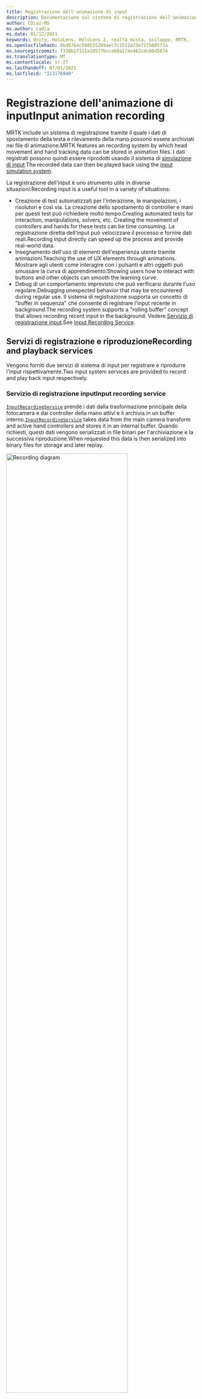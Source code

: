 ```yaml
---
title: Registrazione dell'animazione di input
description: Documentazione sul sistema di registrazione dell'animazione di input in MRTK
author: CDiaz-MS
ms.author: cadia
ms.date: 01/12/2021
keywords: Unity, HoloLens, HoloLens 2, realtà mista, sviluppo, MRTK,
ms.openlocfilehash: 6bdb764c5905352b9aec7c1512a73e727b60573a
ms.sourcegitcommit: f338b1f121a10577bcce08a174e462cdc86d5874
ms.translationtype: MT
ms.contentlocale: it-IT
ms.lasthandoff: 07/01/2021
ms.locfileid: "113176940"
---
```

# <a name="input-animation-recording"></a><span data-ttu-id="cb6dc-104">Registrazione dell'animazione di input</span><span class="sxs-lookup"><span data-stu-id="cb6dc-104">Input animation recording</span></span>

<span data-ttu-id="cb6dc-105">MRTK include un sistema di registrazione tramite il quale i dati di spostamento della testa e rilevamento della mano possono essere archiviati nei file di animazione.</span><span class="sxs-lookup"><span data-stu-id="cb6dc-105">MRTK features an recording system by which head movement and hand tracking data can be stored in animation files.</span></span> <span data-ttu-id="cb6dc-106">I dati registrati possono quindi essere riprodotti usando il sistema di [simulazione di input](input-simulation-service.md).</span><span class="sxs-lookup"><span data-stu-id="cb6dc-106">The recorded data can then be played back using the [input simulation system](input-simulation-service.md).</span></span>

<span data-ttu-id="cb6dc-107">La registrazione dell'input è uno strumento utile in diverse situazioni:</span><span class="sxs-lookup"><span data-stu-id="cb6dc-107">Recording input is a useful tool in a variety of situations:</span></span>

* <span data-ttu-id="cb6dc-108">Creazione di test automatizzati per l'interazione, le manipolazioni, i risolutori e così via. La creazione dello spostamento di controller e mani per questi test può richiedere molto tempo.</span><span class="sxs-lookup"><span data-stu-id="cb6dc-108">Creating automated tests for interaction, manipulations, solvers, etc. Creating the movement of controllers and hands for these tests can be time consuming.</span></span> <span data-ttu-id="cb6dc-109">La registrazione diretta dell'input può velocizzare il processo e fornire dati reali.</span><span class="sxs-lookup"><span data-stu-id="cb6dc-109">Recording input directly can speed up the process and provide real-world data.</span></span>
* <span data-ttu-id="cb6dc-110">Insegnamento dell'uso di elementi dell'esperienza utente tramite animazioni.</span><span class="sxs-lookup"><span data-stu-id="cb6dc-110">Teaching the use of UX elements through animations.</span></span>
  <span data-ttu-id="cb6dc-111">Mostrare agli utenti come interagire con i pulsanti e altri oggetti può smussare la curva di apprendimento.</span><span class="sxs-lookup"><span data-stu-id="cb6dc-111">Showing users how to interact with buttons and other objects can smooth the learning curve.</span></span>
* <span data-ttu-id="cb6dc-112">Debug di un comportamento imprevisto che può verificarsi durante l'uso regolare.</span><span class="sxs-lookup"><span data-stu-id="cb6dc-112">Debugging unexpected behavior that may be encountered during regular use.</span></span>
  <span data-ttu-id="cb6dc-113">Il sistema di registrazione supporta un concetto di "buffer in sequenza" che consente di registrare l'input recente in background.</span><span class="sxs-lookup"><span data-stu-id="cb6dc-113">The recording system supports a "rolling buffer" concept that allows recording recent input in the background.</span></span>
  <span data-ttu-id="cb6dc-114">Vedere [Servizio di registrazione input](#input-recording-service).</span><span class="sxs-lookup"><span data-stu-id="cb6dc-114">See [Input Recording Service](#input-recording-service).</span></span>

## <a name="recording-and-playback-services"></a><span data-ttu-id="cb6dc-115">Servizi di registrazione e riproduzione</span><span class="sxs-lookup"><span data-stu-id="cb6dc-115">Recording and playback services</span></span>

<span data-ttu-id="cb6dc-116">Vengono forniti due servizi di sistema di input per registrare e riprodurre l'input rispettivamente.</span><span class="sxs-lookup"><span data-stu-id="cb6dc-116">Two input system services are provided to record and play back input respectively.</span></span>

### <a name="input-recording-service"></a><span data-ttu-id="cb6dc-117">Servizio di registrazione input</span><span class="sxs-lookup"><span data-stu-id="cb6dc-117">Input recording service</span></span>

<span data-ttu-id="cb6dc-118">[`InputRecordingService`](xref:Microsoft.MixedReality.Toolkit.Input.InputRecordingService) prende i dati dalla trasformazione principale della fotocamera e dai controller della mano attivi e li archivia in un buffer interno.</span><span class="sxs-lookup"><span data-stu-id="cb6dc-118">[`InputRecordingService`](xref:Microsoft.MixedReality.Toolkit.Input.InputRecordingService) takes data from the main camera transform and active hand controllers and stores it in an internal buffer.</span></span> <span data-ttu-id="cb6dc-119">Quando richiesti, questi dati vengono serializzati in file binari per l'archiviazione e la successiva riproduzione.</span><span class="sxs-lookup"><span data-stu-id="cb6dc-119">When requested this data is then serialized into binary files for storage and later replay.</span></span>

<a target="_blank" href="../images/input-simulation/MRTK_InputAnimation_RecordingDiagram.png">
  <img src="../images/input-simulation/MRTK_InputAnimation_RecordingDiagram.png" title="Registrazione dell'animazione di input" width="80%" alt="Recording diagram" class="center" />
</a>

<span data-ttu-id="cb6dc-121">Per avviare la registrazione dell'input, chiamare la [`StartRecording`](xref:Microsoft.MixedReality.Toolkit.Input.IMixedRealityInputRecordingService.StartRecording) funzione .</span><span class="sxs-lookup"><span data-stu-id="cb6dc-121">To start recording input call the [`StartRecording`](xref:Microsoft.MixedReality.Toolkit.Input.IMixedRealityInputRecordingService.StartRecording) function.</span></span> <span data-ttu-id="cb6dc-122">[`StopRecording`](xref:Microsoft.MixedReality.Toolkit.Input.IMixedRealityInputRecordingService.StopRecording) sospende la registrazione ,ma non rimuove i dati registrati finora, usare [`DiscardRecordedInput`](xref:Microsoft.MixedReality.Toolkit.Input.IMixedRealityInputRecordingService.DiscardRecordedInput) per eseguire questa operazione, se necessario.</span><span class="sxs-lookup"><span data-stu-id="cb6dc-122">[`StopRecording`](xref:Microsoft.MixedReality.Toolkit.Input.IMixedRealityInputRecordingService.StopRecording) will pause recording (but not discard the data recorded so far, use [`DiscardRecordedInput`](xref:Microsoft.MixedReality.Toolkit.Input.IMixedRealityInputRecordingService.DiscardRecordedInput) to do this if needed).</span></span>

<span data-ttu-id="cb6dc-123">Per impostazione predefinita, le dimensioni del buffer di registrazione sono limitate a 30 secondi.</span><span class="sxs-lookup"><span data-stu-id="cb6dc-123">By default the size of the recording buffer is limited to 30 seconds.</span></span> <span data-ttu-id="cb6dc-124">In questo modo il servizio di registrazione può continuare a registrare in background senza accumulare troppi dati e quindi salvare gli ultimi 30 secondi quando necessario.</span><span class="sxs-lookup"><span data-stu-id="cb6dc-124">This allows the recording service to keep recording in the background without accumulating too much data, and then save the last 30 seconds when required.</span></span> <span data-ttu-id="cb6dc-125">L'intervallo di tempo può essere modificato usando la [`RecordingBufferTimeLimit`](xref:Microsoft.MixedReality.Toolkit.Input.IMixedRealityInputRecordingService.RecordingBufferTimeLimit) proprietà oppure la registrazione può essere illimitata usando l'opzione [`UseBufferTimeLimit`](xref:Microsoft.MixedReality.Toolkit.Input.IMixedRealityInputRecordingService.UseBufferTimeLimit) .</span><span class="sxs-lookup"><span data-stu-id="cb6dc-125">The time interval can be changed using the [`RecordingBufferTimeLimit`](xref:Microsoft.MixedReality.Toolkit.Input.IMixedRealityInputRecordingService.RecordingBufferTimeLimit) property, or recording can be unlimited using the [`UseBufferTimeLimit`](xref:Microsoft.MixedReality.Toolkit.Input.IMixedRealityInputRecordingService.UseBufferTimeLimit) option.</span></span>

<span data-ttu-id="cb6dc-126">I dati nel buffer di registrazione possono essere salvati in un file binario usando la [funzione SaveInputAnimation.](xref:Microsoft.MixedReality.Toolkit.Input.IMixedRealityInputRecordingService.SaveInputAnimation*)</span><span class="sxs-lookup"><span data-stu-id="cb6dc-126">The data in the recording buffer can be saved in a binary file using the [SaveInputAnimation](xref:Microsoft.MixedReality.Toolkit.Input.IMixedRealityInputRecordingService.SaveInputAnimation*) function.</span></span>

<span data-ttu-id="cb6dc-127">Per informazioni dettagliate sul formato di file binario, vedere [Specifica del formato del file di animazione di input](input-animation-file-format.md).</span><span class="sxs-lookup"><span data-stu-id="cb6dc-127">For details on the binary file format see [Input Animation File Format Specification](input-animation-file-format.md).</span></span>

### <a name="input-playback-service"></a><span data-ttu-id="cb6dc-128">Servizio di riproduzione di input</span><span class="sxs-lookup"><span data-stu-id="cb6dc-128">Input playback service</span></span>

<span data-ttu-id="cb6dc-129">[`InputPlaybackService`](xref:Microsoft.MixedReality.Toolkit.Input.InputPlaybackService) legge un file binario con dati di animazione di input e quindi applica questi dati tramite [InputSimulationService](xref:Microsoft.MixedReality.Toolkit.Input.InputSimulationService) per ricreare i movimenti registrati.</span><span class="sxs-lookup"><span data-stu-id="cb6dc-129">[`InputPlaybackService`](xref:Microsoft.MixedReality.Toolkit.Input.InputPlaybackService) reads a binary file with input animation data and then applies this data through the [InputSimulationService](xref:Microsoft.MixedReality.Toolkit.Input.InputSimulationService) to recreate the recorded movements.</span></span>

<a target="_blank" href="../images/input-simulation/MRTK_InputAnimation_PlaybackDiagram.png">
  <img src="../images/input-simulation/MRTK_InputAnimation_PlaybackDiagram.png" title="Riproduzione dell'animazione di input" width="80%" alt="Play Back diagram" class="center" />
</a>

<span data-ttu-id="cb6dc-131">Per avviare la riproduzione dell'animazione di input, è necessario caricarla da un file usando la [funzione LoadInputAnimation.](xref:Microsoft.MixedReality.Toolkit.Input.IMixedRealityInputPlaybackService.LoadInputAnimation*)</span><span class="sxs-lookup"><span data-stu-id="cb6dc-131">To start playing back input animation it should be loaded from a file using the [LoadInputAnimation](xref:Microsoft.MixedReality.Toolkit.Input.IMixedRealityInputPlaybackService.LoadInputAnimation*) function.</span></span>

<span data-ttu-id="cb6dc-132">Chiamare [Play,](xref:Microsoft.MixedReality.Toolkit.Input.IMixedRealityInputPlaybackService.Play) [Pause o](xref:Microsoft.MixedReality.Toolkit.Input.IMixedRealityInputPlaybackService.Play)Stop [per](xref:Microsoft.MixedReality.Toolkit.Input.IMixedRealityInputPlaybackService.Stop) controllare la riproduzione dell'animazione.</span><span class="sxs-lookup"><span data-stu-id="cb6dc-132">Call [Play](xref:Microsoft.MixedReality.Toolkit.Input.IMixedRealityInputPlaybackService.Play), [Pause](xref:Microsoft.MixedReality.Toolkit.Input.IMixedRealityInputPlaybackService.Play), or [Stop](xref:Microsoft.MixedReality.Toolkit.Input.IMixedRealityInputPlaybackService.Stop) to control the animation playback.</span></span>

<span data-ttu-id="cb6dc-133">Il tempo di animazione corrente può anche essere controllato direttamente con la [proprietà LocalTime.](xref:Microsoft.MixedReality.Toolkit.Input.IMixedRealityInputPlaybackService.LocalTime)</span><span class="sxs-lookup"><span data-stu-id="cb6dc-133">The current animation time can also be controlled directly with the [LocalTime](xref:Microsoft.MixedReality.Toolkit.Input.IMixedRealityInputPlaybackService.LocalTime) property.</span></span>

> [!WARNING]
> <span data-ttu-id="cb6dc-134">La ripetizione a ciclo continuo o la reimpostazione diretta dell'animazione o dell'impostazione di input tramite lo scrubbing della sequenza temporale possono produrre risultati imprevisti [`LocalTime`](xref:Microsoft.MixedReality.Toolkit.Input.IMixedRealityInputPlaybackService.LocalTime) durante la modifica della scena.</span><span class="sxs-lookup"><span data-stu-id="cb6dc-134">Looping or resetting input animation or setting [`LocalTime`](xref:Microsoft.MixedReality.Toolkit.Input.IMixedRealityInputPlaybackService.LocalTime) directly by scrubbing the timeline may yield unexpected results when manipulating the scene!</span></span> <span data-ttu-id="cb6dc-135">Vengono registrati solo i movimenti di input, eventuali modifiche aggiuntive, ad esempio lo spostamento di oggetti o l'inversione dei commutatori, non verranno reimpostate.</span><span class="sxs-lookup"><span data-stu-id="cb6dc-135">Only the input movements are recorded, any additional changes such as moving objects or flipping switches will not be reset.</span></span> <span data-ttu-id="cb6dc-136">Assicurarsi di ricaricare la scena se sono state apportate modifiche irreversibili.</span><span class="sxs-lookup"><span data-stu-id="cb6dc-136">Make sure to reload the scene if irreversible changes have been made.</span></span>

### <a name="editor-tools-for-recording-and-playing-input-animation"></a><span data-ttu-id="cb6dc-137">Strumenti dell'editor per la registrazione e la riproduzione dell'animazione di input</span><span class="sxs-lookup"><span data-stu-id="cb6dc-137">Editor tools for recording and playing input animation</span></span>

<span data-ttu-id="cb6dc-138">Nell'editor di Unity sono disponibili diversi strumenti per la registrazione e l'analisi dell'animazione di input.</span><span class="sxs-lookup"><span data-stu-id="cb6dc-138">A number of tools exist in the Unity editor for recording and examining input animation.</span></span> <span data-ttu-id="cb6dc-139">È possibile accedere a questi strumenti nella finestra degli strumenti di simulazione [dell'input,](input-simulation-service.md#input-simulation-tools-window)che può essere aperta dal menu Utilità Toolkit > realtà mista _> Simulazione input._</span><span class="sxs-lookup"><span data-stu-id="cb6dc-139">These tools can be accessed in the [input simulation tools window](input-simulation-service.md#input-simulation-tools-window), which can be opened from the _Mixed Reality Toolkit > Utilities > Input Simulation_ menu.</span></span>

> [!NOTE]
> <span data-ttu-id="cb6dc-140">La registrazione e la riproduzione di input funzionano solo durante la modalità di riproduzione.</span><span class="sxs-lookup"><span data-stu-id="cb6dc-140">Input recording and playback only works during play mode.</span></span>

<span data-ttu-id="cb6dc-141">La finestra di registrazione di input ha due modalità:</span><span class="sxs-lookup"><span data-stu-id="cb6dc-141">The input recording window has two modes:</span></span>

* <span data-ttu-id="cb6dc-142">_Registrazione per_ la registrazione dell'input durante la modalità di riproduzione e salvataggio in file di animazione.</span><span class="sxs-lookup"><span data-stu-id="cb6dc-142">_Recording_ for recording input during play mode and saving it to animation files.</span></span>

  <span data-ttu-id="cb6dc-143">Quando si attiva il pulsante di registrazione, [`InputRecordingService`](xref:Microsoft.MixedReality.Toolkit.Input.InputRecordingService) l'oggetto è abilitato per registrare l'input.</span><span class="sxs-lookup"><span data-stu-id="cb6dc-143">When toggling on the recording button the [`InputRecordingService`](xref:Microsoft.MixedReality.Toolkit.Input.InputRecordingService) is enabled to record input.</span></span>
  <span data-ttu-id="cb6dc-144">Quando si disattiva il pulsante di registrazione, viene visualizzata una selezione di salvataggio file e l'animazione di input registrata viene salvata nella destinazione selezionata.</span><span class="sxs-lookup"><span data-stu-id="cb6dc-144">When toggling off the recording button a file save selection is shown and the recorded input animation is saved to the selected destination.</span></span>

  <span data-ttu-id="cb6dc-145">Il limite di tempo del buffer può essere modificato anche in questa modalità.</span><span class="sxs-lookup"><span data-stu-id="cb6dc-145">The buffer time limit can also be changed in this mode.</span></span>

* <span data-ttu-id="cb6dc-146">_Riproduzione per_ caricare i file di animazione e quindi ricreare l'input tramite il sistema di simulazione di input.</span><span class="sxs-lookup"><span data-stu-id="cb6dc-146">_Playback_ for loading animation files and then recreating input through the input simulation system.</span></span>

  <span data-ttu-id="cb6dc-147">Un'animazione deve essere caricata prima in questa modalità.</span><span class="sxs-lookup"><span data-stu-id="cb6dc-147">An animation must be loaded in this mode first.</span></span> <span data-ttu-id="cb6dc-148">Dopo aver registrato l'input in modalità di registrazione, l'animazione risultante viene caricata automaticamente.</span><span class="sxs-lookup"><span data-stu-id="cb6dc-148">After recording input in recording mode the resulting animation is automatically loaded.</span></span> <span data-ttu-id="cb6dc-149">In alternativa, fare clic sul pulsante "Carica" per selezionare un file di animazione esistente.</span><span class="sxs-lookup"><span data-stu-id="cb6dc-149">Alternatively click the "Load" button to select an existing animation file.</span></span>

  <span data-ttu-id="cb6dc-150">I pulsanti di controllo dell'ora da sinistra a destra sono:</span><span class="sxs-lookup"><span data-stu-id="cb6dc-150">The time control buttons from left to right are:</span></span>

  * <span data-ttu-id="cb6dc-151">_Reimpostare_ l'ora di riproduzione all'inizio dell'animazione.</span><span class="sxs-lookup"><span data-stu-id="cb6dc-151">_Reset_ the playback time to the start of the animation.</span></span>
  * <span data-ttu-id="cb6dc-152">_Riprodurre_ l'animazione in modo continuo nel tempo.</span><span class="sxs-lookup"><span data-stu-id="cb6dc-152">_Play_ animation continuously over time.</span></span>
  * <span data-ttu-id="cb6dc-153">_Eseguire un_ passaggio successivo.</span><span class="sxs-lookup"><span data-stu-id="cb6dc-153">_Step_ forward one time step.</span></span>

  <span data-ttu-id="cb6dc-154">Il dispositivo di scorrimento può essere usato anche per scorrere la sequenza temporale dell'animazione.</span><span class="sxs-lookup"><span data-stu-id="cb6dc-154">The slider can also be used to scrub through the animation timeline.</span></span>

> [!WARNING]
> <span data-ttu-id="cb6dc-155">Il ciclo o la reimpostazione dell'animazione di input o lo scrubbing della sequenza temporale possono produrre risultati imprevisti durante la modifica della scena.</span><span class="sxs-lookup"><span data-stu-id="cb6dc-155">Looping or resetting input animation or scrubbing the timeline may yield unexpected results when manipulating the scene!</span></span> <span data-ttu-id="cb6dc-156">Vengono registrati solo i movimenti di input, eventuali modifiche aggiuntive, ad esempio lo spostamento di oggetti o l'inversione dei commutatori, non verranno reimpostate.</span><span class="sxs-lookup"><span data-stu-id="cb6dc-156">Only the input movements are recorded, any additional changes such as moving objects or flipping switches will not be reset.</span></span> <span data-ttu-id="cb6dc-157">Assicurarsi di ricaricare la scena se sono state apportate modifiche irreversibili.</span><span class="sxs-lookup"><span data-stu-id="cb6dc-157">Make sure to reload the scene if irreversible changes have been made.</span></span>
